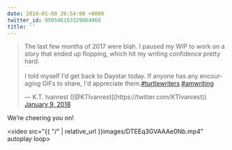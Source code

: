 ```yaml
---
date: 2018-01-08 20:54:00 +0000
twitter_id: 950546163329064960
title: ''
---
```


<blockquote class="twitter-tweet"><p lang="en" dir="ltr">The last few months of 2017 were blah. I paused my WIP to work on a story that ended up flopping, which hit my writing confidence pretty hard.<br><br>I told myself I&#39;d get back to Daystar today. If anyone has any encouraging GIFs to share, I&#39;d appreciate them.<a href="https://twitter.com/hashtag/turtlewriters?src=hash&amp;ref_src=twsrc%5Etfw">#turtlewriters</a> <a href="https://twitter.com/hashtag/amwriting?src=hash&amp;ref_src=twsrc%5Etfw">#amwriting</a></p>&mdash; K.T. Ivanrest ([@KTIvanrest](https://twitter.com/KTIvanrest)) <a href="https://twitter.com/KTIvanrest/status/950544726532460544?ref_src=twsrc%5Etfw">January 9, 2018</a></blockquote>
<script async src="https://platform.twitter.com/widgets.js" charset="utf-8"></script>

We’re cheering you on!

<video src="{{ \"/\" | relative_url  }}images/DTEEq3GVAAAe0Nb.mp4" autoplay loop></video>
